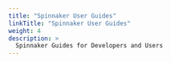 ```yaml
---
title: "Spinnaker User Guides"
linkTitle: "Spinnaker User Guides"
weight: 4
description: >
  Spinnaker Guides for Developers and Users
---
```

